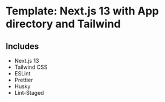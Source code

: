 # Template: Next.js 13 with App directory and Tailwind

## Includes

- Next.js 13
- Tailwind CSS
- ESLint
- Prettier
- Husky
- Lint-Staged
